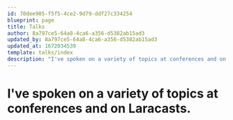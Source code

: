 ```yaml
---
id: 70dee905-f5f5-4ce2-9d79-ddf27c334254
blueprint: page
title: Talks
author: 8a797ce5-64a8-4ca6-a356-d5382ab15ad3
updated_by: 8a797ce5-64a8-4ca6-a356-d5382ab15ad3
updated_at: 1672034539
template: talks/index
description: "I've spoken on a variety of topics at conferences and on Laracasts."
---
```

# I've spoken on a variety of topics at conferences and on Laracasts.